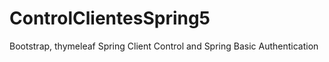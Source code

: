 # ControlClientesSpring5
Bootstrap, thymeleaf
Spring Client Control and Spring Basic Authentication
